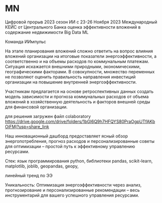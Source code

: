 # MN
Цифровой прорыв 2023 сезон ИИ
с 23-26 Ноября 2023
Международный
КЕЙС от Центрального Банка
оценка эффективности вложений в содержание недвижимости
Big Data ML

Команда ИИмпульс

На этапе планирования вложений сложно ответить на вопрос влияния вложений организации на итоговые показатели энергоэффективности, а соответственно и на объемы расходов по коммунальным платежам. Ситуация искажается внешними природными, экономическими, географическими факторами. В совокупности, множество переменных не позволяют оценить правильность направления инвестиций организации на повышение внутренней энергоэффективности.

Участникам предлагается на основе ретроспективных данных создать модель зависимости и прогноза коммунальных расходов от объема вложений в хозяйственную деятельность и факторов внешней среды для финансовой организации.

для решения загружен файл colaboratory
https://drive.google.com/drive/folders/1bGl6Q9h7HFQYS80PraOgpUTfAKbOiFMj?usp=share_link

Наш инновационный дашборд предоставляет ясный обзор энергопотребления, прогноз расходов и персонализированные советы для оптимизации – простой путь к эффективному управлению ресурсами.



Стек: язык программирования python, библиотеки pandas, scikit-learn, matplotlib, joblib, geopandas, geopy,

линейный тренд по ЭЭ

Уникальность:
Оптимизация энергоэффективности через анализ, прогнозирование и персонализированные рекомендации – весь инструментарий для вашего успешного управления ресурсами.
